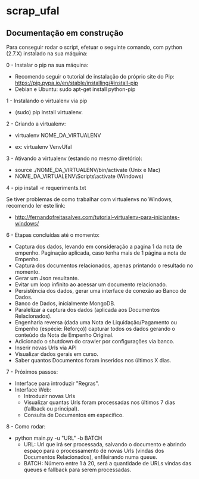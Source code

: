 # scrap_ufal
## Documentação em construção
Para conseguir rodar o script, efetuar o seguinte comando, com python (2.7.X) instalado na sua máquina:

0 - Instalar o pip na sua máquina:
  - Recomendo seguir o tutorial de instalação do próprio site do Pip: https://pip.pypa.io/en/stable/installing/#install-pip
  - Debian e Ubuntu: sudo apt-get install python-pip

1 - Instalando o virtualenv via pip
  * (sudo) pip install virtualenv.
  
2 - Criando a virtualenv:
  - virtualenv NOME_DA_VIRTUALENV
  * ex:    virtualenv VenvUfal


3 - Ativando a virtualenv (estando no mesmo diretório):
  - source ./NOME_DA_VIRTUALENV/bin/activate (Unix e Mac)
  - NOME_DA_VIRTUALENV\Scripts\activate (Windows)
  
4 - pip install -r requeriments.txt

Se tiver problemas de como trabalhar com virtualenvs no Windows, recomendo ler este link:
- http://fernandofreitasalves.com/tutorial-virtualenv-para-iniciantes-windows/

6 - Etapas concluídas até o momento:
  * Captura dos dados, levando em consideração a pagina 1 da nota de empenho. Paginação aplicada, caso tenha mais de 1 página a nota de Empenho.
  * Captura dos documentos relacionados, apenas printando o resultado no momento.
  * Gerar um Json resultante.
  * Evitar um loop infinito ao acessar um documento relacionado.
  * Persistência dos dados, gerar uma interface de conexão ao Banco de Dados.
  * Banco de Dados, inicialmente MongoDB.
  * Paralelizar a captura dos dados (aplicada aos Documentos Relacionados).
  * Engenharia reversa (dada uma Nota de Liquidação/Pagamento ou Empenho (espécie: Reforço)) capturar todos os dados gerando o conteúdo da Nota de Empenho Original.
  * Adicionado o shutdown do crawler por configurações via banco.
  * Inserir novas Urls via API
  * Visualizar dados gerais em curso.
  * Saber quantos Documentos foram inseridos nos últimos X dias.
  
7 - Próximos passos:
  * Interface para introduzir "Regras".
  * Interface Web:
    * Introduzir novas Urls
    * Visualizar quantas Urls foram processadas nos últimos 7 dias (fallback ou principal).
    * Consulta de Documentos em específico.

8 - Como rodar:
  * python main.py -u "URL" -b BATCH
    * URL: Url que irá ser processada, salvando o documento e abrindo espaço para o processamento de novas Urls (vindas dos Documentos Relacionados), enfileirando numa queue.
    * BATCH: Número entre 1 à 20, será a quantidade de URLs vindas das queues e fallback para serem processadas.
